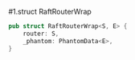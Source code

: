 #1.struct RaftRouterWrap

```rust
pub struct RaftRouterWrap<S, E> {
    router: S,
    _phantom: PhantomData<E>,
}
```